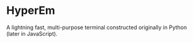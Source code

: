 # HyperEm
A lightning fast, multi-purpose terminal constructed originally in Python (later in JavaScript).
